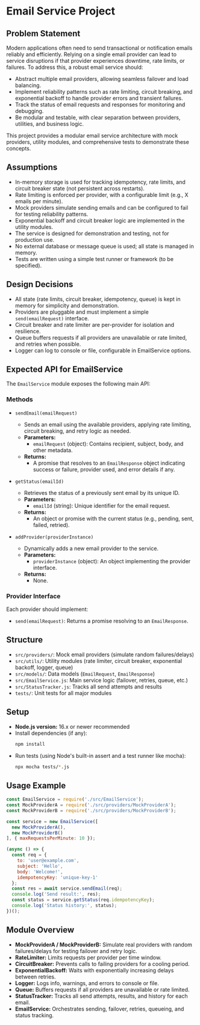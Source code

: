 # Email Service Project

## Problem Statement

Modern applications often need to send transactional or notification emails reliably and efficiently. Relying on a single email provider can lead to service disruptions if that provider experiences downtime, rate limits, or failures. To address this, a robust email service should:

- Abstract multiple email providers, allowing seamless failover and load balancing.
- Implement reliability patterns such as rate limiting, circuit breaking, and exponential backoff to handle provider errors and transient failures.
- Track the status of email requests and responses for monitoring and debugging.
- Be modular and testable, with clear separation between providers, utilities, and business logic.

This project provides a modular email service architecture with mock providers, utility modules, and comprehensive tests to demonstrate these concepts.

## Assumptions
- In-memory storage is used for tracking idempotency, rate limits, and circuit breaker state (not persistent across restarts).
- Rate limiting is enforced per provider, with a configurable limit (e.g., X emails per minute).
- Mock providers simulate sending emails and can be configured to fail for testing reliability patterns.
- Exponential backoff and circuit breaker logic are implemented in the utility modules.
- The service is designed for demonstration and testing, not for production use.
- No external database or message queue is used; all state is managed in memory.
- Tests are written using a simple test runner or framework (to be specified).

## Design Decisions
- All state (rate limits, circuit breaker, idempotency, queue) is kept in memory for simplicity and demonstration.
- Providers are pluggable and must implement a simple `send(emailRequest)` interface.
- Circuit breaker and rate limiter are per-provider for isolation and resilience.
- Queue buffers requests if all providers are unavailable or rate limited, and retries when possible.
- Logger can log to console or file, configurable in EmailService options.

## Expected API for EmailService

The `EmailService` module exposes the following main API:

### Methods
- `sendEmail(emailRequest)`
  - Sends an email using the available providers, applying rate limiting, circuit breaking, and retry logic as needed.
  - **Parameters:**
    - `emailRequest` (object): Contains recipient, subject, body, and other metadata.
  - **Returns:**
    - A promise that resolves to an `EmailResponse` object indicating success or failure, provider used, and error details if any.

- `getStatus(emailId)`
  - Retrieves the status of a previously sent email by its unique ID.
  - **Parameters:**
    - `emailId` (string): Unique identifier for the email request.
  - **Returns:**
    - An object or promise with the current status (e.g., pending, sent, failed, retried).

- `addProvider(providerInstance)`
  - Dynamically adds a new email provider to the service.
  - **Parameters:**
    - `providerInstance` (object): An object implementing the provider interface.
  - **Returns:**
    - None.

### Provider Interface
Each provider should implement:
- `send(emailRequest)`: Returns a promise resolving to an `EmailResponse`.

## Structure
- `src/providers/`: Mock email providers (simulate random failures/delays)
- `src/utils/`: Utility modules (rate limiter, circuit breaker, exponential backoff, logger, queue)
- `src/models/`: Data models (`EmailRequest`, `EmailResponse`)
- `src/EmailService.js`: Main service logic (failover, retries, queue, etc.)
- `src/StatusTracker.js`: Tracks all send attempts and results
- `tests/`: Unit tests for all major modules

## Setup
- **Node.js version:** 16.x or newer recommended
- Install dependencies (if any):
  ```sh
  npm install
  ```
- Run tests (using Node's built-in assert and a test runner like mocha):
  ```sh
  npx mocha tests/*.js
  ```

## Usage Example
```js
const EmailService = require('./src/EmailService');
const MockProviderA = require('./src/providers/MockProviderA');
const MockProviderB = require('./src/providers/MockProviderB');

const service = new EmailService([
  new MockProviderA(),
  new MockProviderB()
], { maxRequestsPerMinute: 10 });

(async () => {
  const req = {
    to: 'user@example.com',
    subject: 'Hello',
    body: 'Welcome!',
    idempotencyKey: 'unique-key-1'
  };
  const res = await service.sendEmail(req);
  console.log('Send result:', res);
  const status = service.getStatus(req.idempotencyKey);
  console.log('Status history:', status);
})();
```

## Module Overview
- **MockProviderA / MockProviderB:** Simulate real providers with random failures/delays for testing failover and retry logic.
- **RateLimiter:** Limits requests per provider per time window.
- **CircuitBreaker:** Prevents calls to failing providers for a cooling period.
- **ExponentialBackoff:** Waits with exponentially increasing delays between retries.
- **Logger:** Logs info, warnings, and errors to console or file.
- **Queue:** Buffers requests if all providers are unavailable or rate limited.
- **StatusTracker:** Tracks all send attempts, results, and history for each email.
- **EmailService:** Orchestrates sending, failover, retries, queueing, and status tracking.
